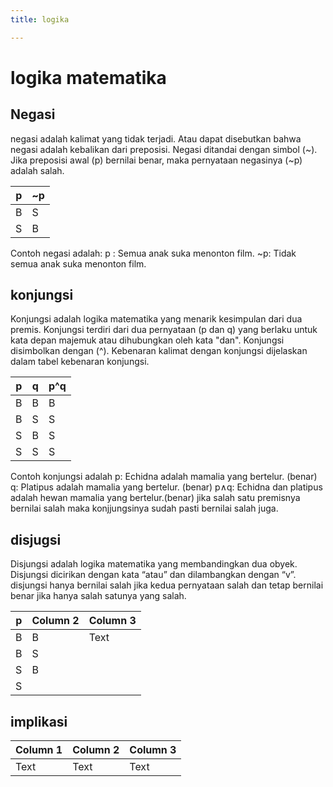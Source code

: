 ```yaml
---
title: logika 

---
```



# logika matematika

## Negasi
negasi adalah kalimat yang tidak terjadi. Atau dapat disebutkan bahwa negasi adalah kebalikan dari preposisi. Negasi ditandai dengan simbol (~). Jika preposisi awal (p) bernilai benar, maka pernyataan negasinya (~p) adalah salah.


| p| ~p | 
| -------- | -------- | 
| B    | S| 
| S    |B

Contoh negasi adalah:
p : Semua anak suka menonton film. 
~p: Tidak semua anak suka menonton film.

## konjungsi
Konjungsi adalah logika matematika yang menarik kesimpulan dari dua premis. Konjungsi terdiri dari dua pernyataan (p dan q) yang berlaku untuk kata depan majemuk atau dihubungkan oleh kata "dan".
Konjungsi disimbolkan dengan (^). Kebenaran kalimat dengan konjungsi dijelaskan dalam tabel kebenaran konjungsi.


| p | q | p^q |
| -------- | -------- | -------- |
| B   | B    | B     |
| B   | S    | S
| S   | B    | S
| S   | S    | S

Contoh konjungsi adalah
p: Echidna adalah mamalia yang bertelur. (benar) 
q: Platipus adalah mamalia yang bertelur. (benar) 
p∧q: Echidna dan platipus adalah hewan mamalia yang bertelur.(benar)
jika salah satu premisnya bernilai salah maka konjjungsinya sudah pasti bernilai salah juga.


## disjugsi
Disjungsi adalah logika matematika yang membandingkan dua obyek. Disjungsi dicirikan dengan kata “atau” dan dilambangkan dengan “v”.
disjungsi hanya bernilai salah jika kedua pernyataan salah dan tetap bernilai benar jika hanya salah satunya yang salah.


| p | Column 2 | Column 3 |
| -------- | -------- | -------- |
| B    | B    | Text     |
| B    | S         |          |
| S    | B 
| S    |


## implikasi





| Column 1 | Column 2 | Column 3 |
| -------- | -------- | -------- |
| Text     | Text     | Text     |

